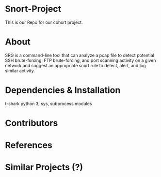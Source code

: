 # Snort-Project
This is our Repo for our cohort project.

# About

SRG is a command-line tool that can analyze a pcap file to detect potential SSH brute-forcing, FTP brute-forcing, and port scanning activity on a given network and suggest an appropriate snort rule to detect, alert, and log similar activity.

# Dependencies & Installation

t-shark
python 3; sys, subprocess modules

# Contributors

# References

# Similar Projects (?)



